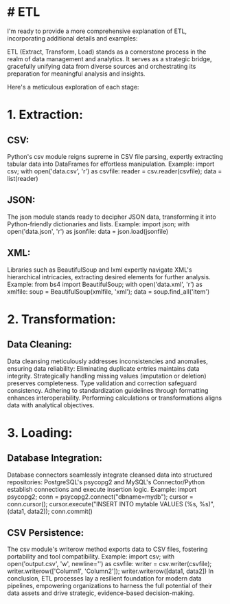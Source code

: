 # # ETL

I'm ready to provide a more comprehensive explanation of ETL, incorporating additional details and examples:

ETL (Extract, Transform, Load) stands as a cornerstone process in the realm of data management and analytics. It serves as a strategic bridge, gracefully unifying data from diverse sources and orchestrating its preparation for meaningful analysis and insights.

Here's a meticulous exploration of each stage:

# 1. Extraction:

## CSV:

Python's csv module reigns supreme in CSV file parsing, expertly extracting tabular data into DataFrames for effortless manipulation.
Example: import csv; with open('data.csv', 'r') as csvfile: reader = csv.reader(csvfile); data = list(reader)

## JSON:

The json module stands ready to decipher JSON data, transforming it into Python-friendly dictionaries and lists.
Example: import json; with open('data.json', 'r') as jsonfile: data = json.load(jsonfile)

## XML:

Libraries such as BeautifulSoup and lxml expertly navigate XML's hierarchical intricacies, extracting desired elements for further analysis.
Example: from bs4 import BeautifulSoup; with open('data.xml', 'r') as xmlfile: soup = BeautifulSoup(xmlfile, 'xml'); data = soup.find_all('item')
# 2. Transformation:

## Data Cleaning:

Data cleansing meticulously addresses inconsistencies and anomalies, ensuring data reliability:
Eliminating duplicate entries maintains data integrity.
Strategically handling missing values (imputation or deletion) preserves completeness.
Type validation and correction safeguard consistency.
Adhering to standardization guidelines through formatting enhances interoperability.
Performing calculations or transformations aligns data with analytical objectives.
# 3. Loading:

## Database Integration:

Database connectors seamlessly integrate cleansed data into structured repositories:
PostgreSQL's psycopg2 and MySQL's Connector/Python establish connections and execute insertion logic.
Example: import psycopg2; conn = psycopg2.connect("dbname=mydb"); cursor = conn.cursor(); cursor.execute("INSERT INTO mytable VALUES (%s, %s)", (data1, data2)); conn.commit()

## CSV Persistence:

The csv module's writerow method exports data to CSV files, fostering portability and tool compatibility.
Example: import csv; with open('output.csv', 'w', newline='') as csvfile: writer = csv.writer(csvfile); writer.writerow(['Column1', 'Column2']); writer.writerow([data1, data2])
In conclusion, ETL processes lay a resilient foundation for modern data pipelines, empowering organizations to harness the full potential of their data assets and drive strategic, evidence-based decision-making.
